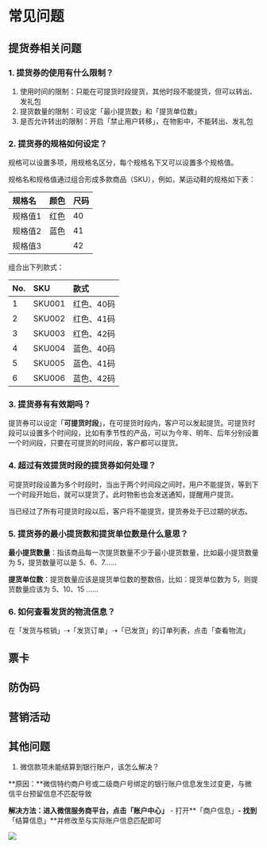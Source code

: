 # 常见问题

## 提货券相关问题

### 1. 提货券的使用有什么限制？

1. 使用时间的限制：只能在可提货时段提货，其他时段不能提货，但可以转出、发礼包
2. 提货数量的限制：可设定「最小提货数」和「提货单位数」
3. 是否允许转出的限制：开启「禁止用户转移」，在物影中，不能转出、发礼包

### 2. 提货券的规格如何设定？

规格可以设置多项，用规格名区分，每个规格名下又可以设置多个规格值。

规格名和规格值通过组合形成多款商品（SKU），例如，某运动鞋的规格如下表：

| 规格名 | 颜色 | 尺码 |
| :--- | :--- | :--- |
| 规格值1 | 红色 | 40 |
| 规格值2 | 蓝色 | 41 |
| 规格值3 |  | 42 |

组合出下列款式：

| No. | SKU | 款式 |
| :--- | :--- | :--- |
| 1 | SKU001 | 红色、40码 |
| 2 | SKU002 | 红色、41码 |
| 3 | SKU003 | 红色、42码 |
| 4 | SKU004 | 蓝色、40码 |
| 5 | SKU005 | 蓝色、41码 |
| 6 | SKU006 | 蓝色、42码 |

### 3. 提货券有有效期吗？

提货券可以设定「**可提货时段**」，在可提货时段内，客户可以发起提货。可提货时段可以设置多个时间段，比如有季节性的产品，可以为今年、明年、后年分别设置一个时间段，只要在可提货的时间段，客户都可以提货。

### 4. 超过有效提货时段的提货券如何处理？

可提货时段设置为多个时段时，当出于两个时间段之间时，用户不能提货，等到下一个时段开始后，就可以提货了。此时物影也会发送通知，提醒用户提货。

当已经过了所有可提货时段以后，客户将不能提货，提货券处于已过期的状态。

### 5. 提货券的最小提货数和提货单位数是什么意思？

**最小提货数量**：指该商品每一次提货数量不少于最小提货数量，比如最小提货数量为 5，提货数量可以是 5、6、7……

**提货单位数**：提货数量应该是提货单位数的整数倍，比如：提货单位数为 5，则提货数量应该为 5、10、15 ……

### 6. 如何查看发货的物流信息？

在「发货与核销」⇢「发货订单」⇢「已发货」的订单列表，点击「查看物流」

## 票卡

## 防伪码

## 营销活动

## 其他问题



1. 微信款项未能结算到银行账户，该怎么解决？

**原因：**微信特约商户号或二级商户号绑定的银行账户信息发生过变更，与微信平台预留信息不匹配导致

**解决方法：**进入微信服务商平台，点击**「账户中心」** - 打开**「商户信息」**- 找到**「结算信息」**并修改至与实际账户信息匹配即可

![](http://md.stringon.com/maunal/UP0ZY9.png)


